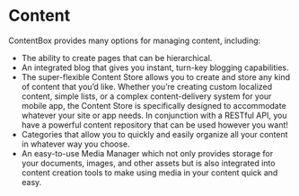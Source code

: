# Content

ContentBox provides many options for managing content, including:

* The ability to create pages that can be hierarchical.
* An integrated blog that gives you instant, turn-key blogging capabilities.
* The super-flexible Content Store allows you to create and store any kind of content that you’d like. Whether you’re creating custom localized content, simple lists, or a complex content-delivery system for your mobile app, the Content Store is specifically designed to accommodate whatever your site or app needs. In conjunction with a RESTful API, you have a powerful content repository that can be used however you want!
* Categories that allow you to quickly and easily organize all your content in whatever way you choose.
* An easy-to-use Media Manager which not only provides storage for your documents, images, and other assets but is also integrated into content creation tools to make using media in your content quick and easy.

